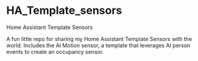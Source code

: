 # HA_Template_sensors
Home Assistant Template Sensors

A fun little repo for sharing my Home Assistant Template Sensors with the world. Includes the AI Motion sensor, a template that leverages AI person events to create an occupancy sensor.
